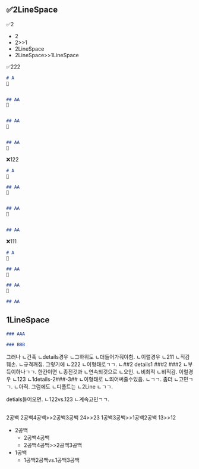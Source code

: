 
## ✅2LineSpace
✅2
- 2
- 2>>1
- 2LineSpace
- 2LineSpace>>1LineSpace


✅222
```md
# A
📌


## AA
📌


## AA
📌


## AA
📌
```


❌122
```md
# A
📌

## AA
📌


## AA
📌


## AA
```


❌111
```md
# A
📌

## AA
📌

## AA
📌

## AA
```

## 1LineSpace
```md
### AAA

### BBB
```

그러나
ㄴ간혹
ㄴdetails경우
ㄴ그하위도
ㄴ더들어가줘야함.
ㄴ이럴경우
ㄴ211
ㄴ직감훼손.
ㄴ규격깨짐.
그렇기에
ㄴ222
ㄴ이형태로ㄱㄱ.
ㄴ##2 details1 ###2 ###2
ㄴ부득이하나ㄱㄱ.
한칸이면
ㄴ종전것과
ㄴ연속되것으로
ㄴ오인.
ㄴ비최적
ㄴ비직감.
이럴경우
ㄴ123
ㄴ1details-2###-3##
ㄴ이형태로
ㄴ띄어써줄수있음.
ㄴㄱㄱ.
좀더
ㄴ고민ㄱㄱ.
ㄴ아직.
그럼에도
ㄴ디폴트는
ㄴ2Line
ㄴㄱㄱ.

detials들어오면.
ㄴ122vs.123
ㄴ계속고민ㄱㄱ.



##
2공백
2공백4공백>>2공백3공백
24>>23
1공백3공백>>1공백2공백
13>>12


- 2공백
  - 2공백4공백
  - 2공백4공백>>2공백3공백
- 1공백
  - 1공백2공백vs.1공백3공백
